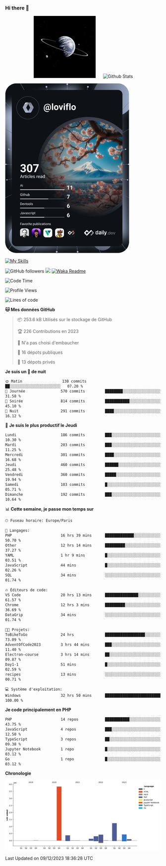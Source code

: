 ### Hi there 👋

<p align="center">
  <img src="https://github.com/Loviflo/Loviflo/blob/main/img/portrait.jpg" alt="Loviflo" height="200" style="margin-right: 20px"/>
  <img src="https://github-readme-stats.vercel.app/api?username=Loviflo&show_icons=true&theme=graywhite" alt="Github Stats" />
</p>

<a href="https://app.daily.dev/loviflo"><img src="https://github.com/loviflo/loviflo/blob/main/devcard.svg" width="400" alt="Loviflo's Dev Card"/></a>


[![My Skills](https://skillicons.dev/icons?i=php,laravel,symfony,mysql,js,ts,html,css,sass,angular,docker,webpack,vscode,figma,git,github,gitlab)](https://skillicons.dev)


![GitHub followers](https://img.shields.io/github/followers/Loviflo?label=Follow&style=social)
![](https://visitor-badge.glitch.me/badge?page_id=Loviflo.Loviflo)
[![Waka Readme](https://github.com/Loviflo/Loviflo/actions/workflows/update-stats.yml/badge.svg)](https://github.com/Loviflo/Loviflo/actions/workflows/update-stats.yml)

<!--START_SECTION:waka-->
![Code Time](http://img.shields.io/badge/Code%20Time-1%2C707%20hrs%2041%20mins-blue)

![Profile Views](http://img.shields.io/badge/Vues%20du%20profil-15-blue)

![Lines of code](https://img.shields.io/badge/Depuis%20Hello%20World%2C%20j%27ai%20%C3%A9crit-6.8%20million%20Lignes%20de%20code-blue)

**🐱 Mes données GitHub** 

> 📦 253.6 kB Utilisés sur le stockage de GitHub 
 > 
> 🏆 226 Contributions en 2023
 > 
> 🚫 N'a pas choisi d'embaucher
 > 
> 📜 16 dépots publiques 
 > 
> 🔑 13 dépots privés 
 > 
**Je suis un 🦉 de nuit** 

```text
🌞 Matin                  130 commits         ██░░░░░░░░░░░░░░░░░░░░░░░   07.20 % 
🌆 Journée                570 commits         ████████░░░░░░░░░░░░░░░░░   31.58 % 
🌃 Soirée                 814 commits         ███████████░░░░░░░░░░░░░░   45.10 % 
🌙 Nuit                   291 commits         ████░░░░░░░░░░░░░░░░░░░░░   16.12 % 
```
📅 **Je suis le plus productif le Jeudi** 

```text
Lundi                    186 commits         ███░░░░░░░░░░░░░░░░░░░░░░   10.30 % 
Mardi                    203 commits         ███░░░░░░░░░░░░░░░░░░░░░░   11.25 % 
Mercredi                 301 commits         ████░░░░░░░░░░░░░░░░░░░░░   16.68 % 
Jeudi                    460 commits         ██████░░░░░░░░░░░░░░░░░░░   25.48 % 
Vendredi                 360 commits         █████░░░░░░░░░░░░░░░░░░░░   19.94 % 
Samedi                   103 commits         █░░░░░░░░░░░░░░░░░░░░░░░░   05.71 % 
Dimanche                 192 commits         ███░░░░░░░░░░░░░░░░░░░░░░   10.64 % 
```


📊 **Cette semaine, je passe mon temps sur** 

```text
🕑︎ Fuseau horaire: Europe/Paris

💬 Langages: 
PHP                      16 hrs 39 mins      █████████████░░░░░░░░░░░░   50.70 % 
Other                    12 hrs 14 mins      █████████░░░░░░░░░░░░░░░░   37.27 % 
YAML                     1 hr 9 mins         █░░░░░░░░░░░░░░░░░░░░░░░░   03.51 % 
JavaScript               44 mins             █░░░░░░░░░░░░░░░░░░░░░░░░   02.26 % 
SQL                      34 mins             ░░░░░░░░░░░░░░░░░░░░░░░░░   01.74 % 

🔥 Éditeurs de code: 
VS Code                  20 hrs 13 mins      ███████████████░░░░░░░░░░   61.57 % 
Chrome                   12 hrs 3 mins       █████████░░░░░░░░░░░░░░░░   36.69 % 
DataGrip                 34 mins             ░░░░░░░░░░░░░░░░░░░░░░░░░   01.74 % 

🐱‍💻 Projets: 
ToBikeToGo               24 hrs              ██████████████████░░░░░░░   73.09 % 
AdventOfCode2023         3 hrs 44 mins       ███░░░░░░░░░░░░░░░░░░░░░░   11.40 % 
Electron-course          3 hrs 14 mins       ██░░░░░░░░░░░░░░░░░░░░░░░   09.87 % 
Day1-1                   51 mins             █░░░░░░░░░░░░░░░░░░░░░░░░   02.59 % 
recipes                  13 mins             ░░░░░░░░░░░░░░░░░░░░░░░░░   00.71 % 

💻 Système d'exploitation: 
Windows                  32 hrs 50 mins      █████████████████████████   100.00 % 
```

**Je code principalement en PHP** 

```text
PHP                      14 repos            ███████████░░░░░░░░░░░░░░   43.75 % 
JavaScript               4 repos             ███░░░░░░░░░░░░░░░░░░░░░░   12.50 % 
TypeScript               3 repos             ██░░░░░░░░░░░░░░░░░░░░░░░   09.38 % 
Jupyter Notebook         1 repo              █░░░░░░░░░░░░░░░░░░░░░░░░   03.12 % 
Go                       1 repo              █░░░░░░░░░░░░░░░░░░░░░░░░   03.12 % 
```



**Chronologie**

![Lines of Code chart](https://raw.githubusercontent.com/Loviflo/Loviflo/main/assets/bar_graph.png)


 Last Updated on 09/12/2023 18:36:28 UTC
<!--END_SECTION:waka-->
